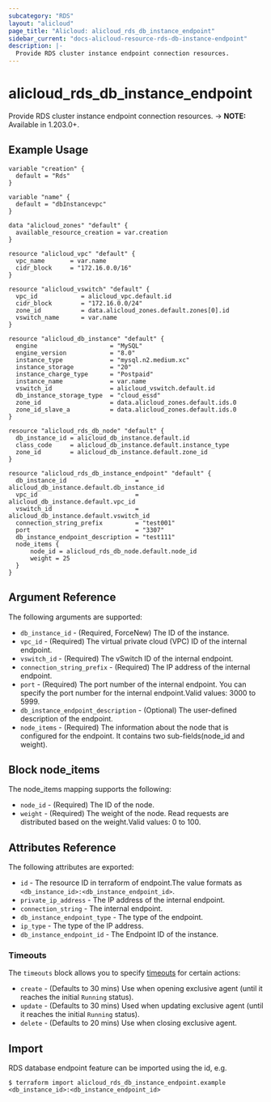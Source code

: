 ```yaml
---
subcategory: "RDS"
layout: "alicloud"
page_title: "Alicloud: alicloud_rds_db_instance_endpoint"
sidebar_current: "docs-alicloud-resource-rds-db-instance-endpoint"
description: |-
  Provide RDS cluster instance endpoint connection resources.
---
```


# alicloud\_rds\_db\_instance\_endpoint

Provide RDS cluster instance endpoint connection resources.
-> **NOTE:** Available in 1.203.0+.

## Example Usage

```
variable "creation" {
  default = "Rds"
}

variable "name" {
  default = "dbInstancevpc"
}

data "alicloud_zones" "default" {
  available_resource_creation = var.creation
}

resource "alicloud_vpc" "default" {
  vpc_name       = var.name
  cidr_block     = "172.16.0.0/16"
}

resource "alicloud_vswitch" "default" {
  vpc_id            = alicloud_vpc.default.id
  cidr_block        = "172.16.0.0/24"
  zone_id           = data.alicloud_zones.default.zones[0].id
  vswitch_name      = var.name
}

resource "alicloud_db_instance" "default" {
  engine                    = "MySQL"
  engine_version            = "8.0"
  instance_type             = "mysql.n2.medium.xc"
  instance_storage          = "20"
  instance_charge_type      = "Postpaid"
  instance_name             = var.name
  vswitch_id                = alicloud_vswitch.default.id
  db_instance_storage_type  = "cloud_essd"
  zone_id                   = data.alicloud_zones.default.ids.0
  zone_id_slave_a           = data.alicloud_zones.default.ids.0
}

resource "alicloud_rds_db_node" "default" {
  db_instance_id = alicloud_db_instance.default.id
  class_code     = alicloud_db_instance.default.instance_type
  zone_id        = alicloud_db_instance.default.zone_id
}

resource "alicloud_rds_db_instance_endpoint" "default" {
  db_instance_id                   = alicloud_db_instance.default.db_instance_id                
  vpc_id                           = alicloud_db_instance.default.vpc_id
  vswitch_id                       = alicloud_db_instance.default.vswitch_id
  connection_string_prefix         = "test001"
  port                             = "3307"
  db_instance_endpoint_description = "test111"
  node_items {
      node_id = alicloud_rds_db_node.default.node_id
      weight = 25
  }
}
```

## Argument Reference

The following arguments are supported:

* `db_instance_id` - (Required, ForceNew) The ID of the instance.
* `vpc_id` - (Required) The virtual private cloud (VPC) ID of the internal endpoint.
* `vswitch_id` - (Required) The vSwitch ID of the internal endpoint.
* `connection_string_prefix` - (Required) The IP address of the internal endpoint.
* `port` - (Required) The port number of the internal endpoint. You can specify the port number for the internal endpoint.Valid values: 3000 to 5999.
* `db_instance_endpoint_description` - (Optional) The user-defined description of the endpoint.
* `node_items` - (Required) The information about the node that is configured for the endpoint.  It contains two sub-fields(node_id and weight). 

## Block node_items

The node_items mapping supports the following:

* `node_id` - (Required) The ID of the node.
* `weight` - (Required) The weight of the node. Read requests are distributed based on the weight.Valid values: 0 to 100.

## Attributes Reference

The following attributes are exported:

* `id` - The resource ID in terraform of endpoint.The value formats as `<db_instance_id>:<db_instance_endpoint_id>`.
* `private_ip_address` - The IP address of the internal endpoint.
* `connection_string` - The internal endpoint.
* `db_instance_endpoint_type` - The type of the endpoint.
* `ip_type` - The type of the IP address.
* `db_instance_endpoint_id` - The Endpoint ID of the instance.

### Timeouts

The `timeouts` block allows you to specify [timeouts](https://www.terraform.io/docs/configuration-0-11/resources.html#timeouts) for certain actions:

* `create` - (Defaults to 30 mins) Use when opening exclusive agent (until it reaches the initial `Running` status).
* `update` - (Defaults to 30 mins) Used when updating exclusive agent (until it reaches the initial `Running` status).
* `delete` - (Defaults to 20 mins) Use when closing exclusive agent.

## Import

RDS database endpoint feature can be imported using the id, e.g.

```shell
$ terraform import alicloud_rds_db_instance_endpoint.example <db_instance_id>:<db_instance_endpoint_id>
```
